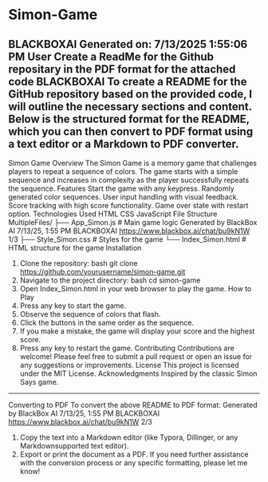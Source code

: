 # Simon-Game
BLACKBOXAI
Generated on: 7/13/2025 1:55:06 PM
User
Create a ReadMe for the Github repositary in the PDF format for the attached code
BLACKBOXAI
To create a README for the GitHub repository based on the provided code, I will outline
the necessary sections and content. Below is the structured format for the README, which
you can then convert to PDF format using a text editor or a Markdown to PDF converter.
---
Simon Game
Overview
The Simon Game is a memory game that challenges players to repeat a sequence of
colors. The game starts with a simple sequence and increases in complexity as the player
successfully repeats the sequence.
Features
Start the game with any keypress.
Randomly generated color sequences.
User input handling with visual feedback.
Score tracking with high score functionality.
Game over state with restart option.
Technologies Used
HTML
CSS
JavaScript
File Structure
MultipleFiles/
├── App_Simon.js # Main game logic
Generated by BlackBox AI
7/13/25, 1:55 PM BLACKBOXAI
https://www.blackbox.ai/chat/bu9kN1W 1/3
├── Style_Simon.css # Styles for the game
└── Index_Simon.html # HTML structure for the game
Installation
1. Clone the repository:
bash
git clone https://github.com/yourusername/simon-game.git
2. Navigate to the project directory:
bash
cd simon-game
3. Open Index_Simon.html in your web browser to play the game.
How to Play
1. Press any key to start the game.
2. Observe the sequence of colors that flash.
3. Click the buttons in the same order as the sequence.
4. If you make a mistake, the game will display your score and the highest score.
5. Press any key to restart the game.
Contributing
Contributions are welcome! Please feel free to submit a pull request or open an issue for
any suggestions or improvements.
License
This project is licensed under the MIT License.
Acknowledgments
Inspired by the classic Simon Says game.
---
Converting to PDF
To convert the above README to PDF format:
Generated by BlackBox AI
7/13/25, 1:55 PM BLACKBOXAI
https://www.blackbox.ai/chat/bu9kN1W 2/3
1. Copy the text into a Markdown editor (like Typora, Dillinger, or any Markdownsupported text editor).
2. Export or print the document as a PDF.
If you need further assistance with the conversion process or any specific formatting,
please let me know!

